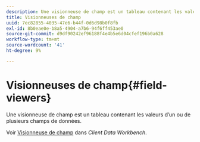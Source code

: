 ```yaml
---
description: Une visionneuse de champ est un tableau contenant les valeurs d’un ou de plusieurs champs de données.
title: Visionneuses de champ
uuid: 7ec82855-4035-47e6-b44f-0d6d98b0f8fb
exl-id: 8b0eae0e-b8a5-4904-a7b6-94f6ff453ae0
source-git-commit: d9df90242ef96188f4e4b5e6d04cfef196b0a628
workflow-type: tm+mt
source-wordcount: '41'
ht-degree: 9%

---
```


# Visionneuses de champ{#field-viewers}

Une visionneuse de champ est un tableau contenant les valeurs d’un ou de plusieurs champs de données.

Voir [Visionneuse de champ](../../../../home/c-get-started/c-admin-intrf/c-dataset-mgrs/c-fld-vwrs/c-fld-vwrs.md#concept-194cb94501564145ae059e53c0e4bec3) dans *Client Data Workbench*.
